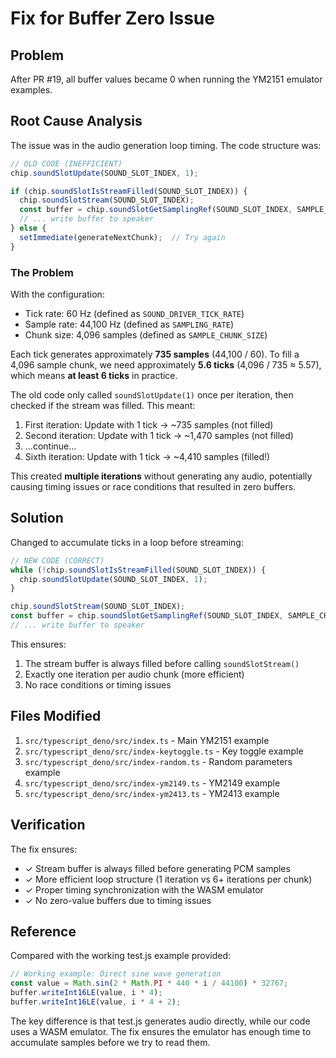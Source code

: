 # Fix for Buffer Zero Issue

## Problem
After PR #19, all buffer values became 0 when running the YM2151 emulator examples.

## Root Cause Analysis

The issue was in the audio generation loop timing. The code structure was:

```typescript
// OLD CODE (INEFFICIENT)
chip.soundSlotUpdate(SOUND_SLOT_INDEX, 1);

if (chip.soundSlotIsStreamFilled(SOUND_SLOT_INDEX)) {
  chip.soundSlotStream(SOUND_SLOT_INDEX);
  const buffer = chip.soundSlotGetSamplingRef(SOUND_SLOT_INDEX, SAMPLE_CHUNK_SIZE);
  // ... write buffer to speaker
} else {
  setImmediate(generateNextChunk);  // Try again
}
```

### The Problem

With the configuration:
- Tick rate: 60 Hz (defined as `SOUND_DRIVER_TICK_RATE`)
- Sample rate: 44,100 Hz (defined as `SAMPLING_RATE`)
- Chunk size: 4,096 samples (defined as `SAMPLE_CHUNK_SIZE`)

Each tick generates approximately **735 samples** (44,100 / 60).
To fill a 4,096 sample chunk, we need approximately **5.6 ticks** (4,096 / 735 ≈ 5.57), which means **at least 6 ticks** in practice.

The old code only called `soundSlotUpdate(1)` once per iteration, then checked if the stream was filled. This meant:
1. First iteration: Update with 1 tick → ~735 samples (not filled)
2. Second iteration: Update with 1 tick → ~1,470 samples (not filled)
3. ...continue...
4. Sixth iteration: Update with 1 tick → ~4,410 samples (filled!)

This created **multiple iterations** without generating any audio, potentially causing timing issues or race conditions that resulted in zero buffers.

## Solution

Changed to accumulate ticks in a loop before streaming:

```typescript
// NEW CODE (CORRECT)
while (!chip.soundSlotIsStreamFilled(SOUND_SLOT_INDEX)) {
  chip.soundSlotUpdate(SOUND_SLOT_INDEX, 1);
}

chip.soundSlotStream(SOUND_SLOT_INDEX);
const buffer = chip.soundSlotGetSamplingRef(SOUND_SLOT_INDEX, SAMPLE_CHUNK_SIZE);
// ... write buffer to speaker
```

This ensures:
1. The stream buffer is always filled before calling `soundSlotStream()`
2. Exactly one iteration per audio chunk (more efficient)
3. No race conditions or timing issues

## Files Modified

1. `src/typescript_deno/src/index.ts` - Main YM2151 example
2. `src/typescript_deno/src/index-keytoggle.ts` - Key toggle example
3. `src/typescript_deno/src/index-random.ts` - Random parameters example
4. `src/typescript_deno/src/index-ym2149.ts` - YM2149 example
5. `src/typescript_deno/src/index-ym2413.ts` - YM2413 example

## Verification

The fix ensures:
- ✓ Stream buffer is always filled before generating PCM samples
- ✓ More efficient loop structure (1 iteration vs 6+ iterations per chunk)
- ✓ Proper timing synchronization with the WASM emulator
- ✓ No zero-value buffers due to timing issues

## Reference

Compared with the working test.js example provided:
```javascript
// Working example: Direct sine wave generation
const value = Math.sin(2 * Math.PI * 440 * i / 44100) * 32767;
buffer.writeInt16LE(value, i * 4);
buffer.writeInt16LE(value, i * 4 + 2);
```

The key difference is that test.js generates audio directly, while our code uses a WASM emulator. The fix ensures the emulator has enough time to accumulate samples before we try to read them.
